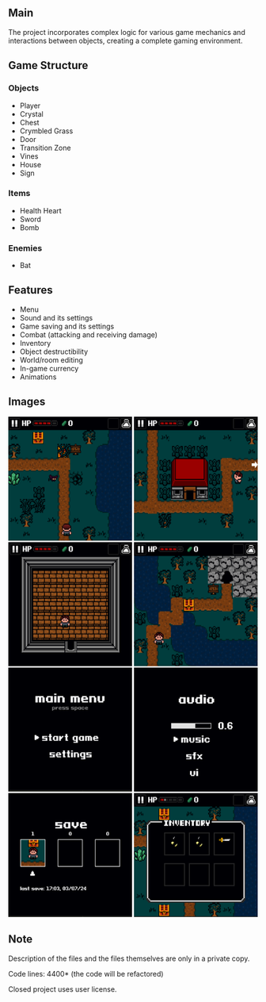 ## Main

The project incorporates complex logic for various game mechanics and interactions between objects, creating a complete gaming environment.

## Game Structure

### Objects
- Player
- Crystal
- Chest
- Crymbled Grass
- Door
- Transition Zone
- Vines
- House
- Sign

### Items
- Health Heart
- Sword
- Bomb

### Enemies
- Bat

## Features

- Menu
- Sound and its settings
- Game saving and its settings
- Combat (attacking and receiving damage)
- Inventory
- Object destructibility
- World/room editing
- In-game currency
- Animations

## Images
<img src="images\image_1.png" alt="" width="250" height="250"> <img src="images\image_2.png" alt="" width="250" height="250">
<img src="images\image_3.png" alt="" width="250" height="250"> <img src="images\image_4.png" alt="" width="250" height="250">
<img src="images\image_5.png" alt="" width="250" height="250"> <img src="images\image_6.png" alt="" width="250" height="250">
<img src="images\image_7.png" alt="" width="250" height="250"> <img src="images\image_8.png" alt="" width="250" height="250">

## Note

Description of the files and the files themselves are only in a private copy.

Code lines: 4400* (the code will be refactored)

Closed project uses user license.
